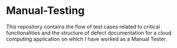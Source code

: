 # Manual-Testing
This repository contains the flow of test cases related to critical functionalities and the structure of defect documentation for a cloud computing application on which I have worked as a Manual Tester.
